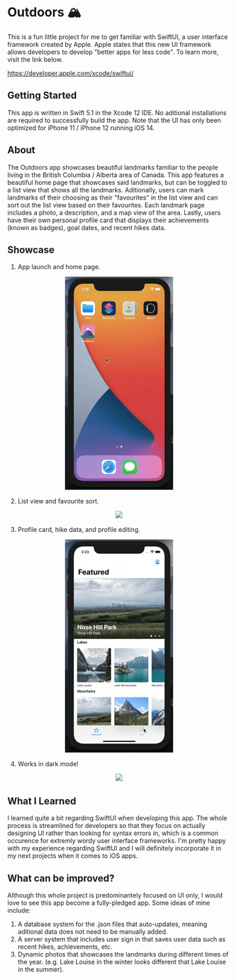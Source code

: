 # Outdoors 🏔
This is a fun little project for me to get familiar with SwiftUI, a user interface framework created by Apple. Apple states that this new UI framework allows developers to develop "better apps for less code". To learn more, visit the link below.

https://developer.apple.com/xcode/swiftui/

## Getting Started

This app is written in Swift 5.1 in the Xcode 12 IDE. No aditional installations are required to successfully build the app. Note that the UI has only been optimized for iPhone 11 / iPhone 12 running iOS 14.

## About

The Outdoors app showcases beautiful landmarks familiar to the people living in the British Columbia / Alberta area of Canada. This app features a beautiful home page that showcases said landmarks, but can be toggled to a list view that shows all the landmarks. Aditionally, users can mark landmarks of their choosing as their "favourites" in the list view and can sort out the list view based on their favourites. Each landmark page includes a photo, a description, and a map view of the area. Lastly, users have their own personal profile card that displays their achievements (known as badges), goal dates, and recent hikes data.

## Showcase

1. App launch and home page.

<p align="center"> 
<img src="https://github.com/jtolentino1/Outdoors/blob/main/Showcase/gif1.gif">
</p>

2. List view and favourite sort.

<p align="center"> 
<img src="https://github.com/jtolentino1/Outdoors/blob/main/Showcase/gif2.gif">
</p>

3. Profile card, hike data, and profile editing.

<p align="center"> 
<img src="https://github.com/jtolentino1/Outdoors/blob/main/Showcase/gif3.gif">
</p>

4. Works in dark mode!

<p align="center"> 
<img src="https://github.com/jtolentino1/Outdoors/blob/main/Showcase/gif4.gif">
</p>

## What I Learned

I learned quite a bit regarding SwiftUI when developing this app. The whole process is streamlined for developers so that they focus on actually designing UI rather than looking for syntax errors in, which is a common occurence for extremly wordy user interface frameworks. I'm pretty happy with my experience regarding SwiftUI and I will definitely incorporate it in my next projects when it comes to iOS apps.

## What can be improved?

Although this whole project is predominantely focused on UI only, I would love to see this app become a fully-pledged app. Some ideas of mine include:

1. A database system for the .json files that auto-updates, meaning aditional data does not need to be manually added.
2. A server system that includes user sign in that saves user data such as recent hikes, achievements, etc.
3. Dynamic photos that showcases the landmarks during different times of the year. (e.g. Lake Louise in the winter looks different that Lake Louise in the summer).
